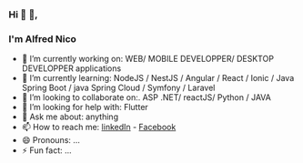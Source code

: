 ### Hi  👋 👋, 
### I'm Alfred Nico


- 🔭 I’m currently working on: WEB/ MOBILE DEVELOPPER/ DESKTOP DEVELOPPER applications
- 🌱 I’m currently learning: NodeJS / NestJS / Angular / React / Ionic / Java Spring Boot / java Spring Cloud / Symfony / Laravel
- 👯 I’m looking to collaborate on:. ASP .NET/ reactJS/ Python / JAVA
- 🤔 I’m looking for help with: Flutter
- 💬 Ask me about: anything
- 📫 How to reach me:  [linkedIn](https://www.linkedin.com/in/alfred-nico-2aa9a3176/) - [Facebook](https://www.facebook.com/alfred.nico.90/)
- 😄 Pronouns: ...
- ⚡ Fun fact: ...
